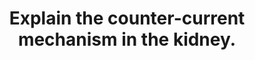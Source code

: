 ---
title: "Explain the counter-current mechanism in the kidney."
entityType: SAQ
exam: PEX
college: CICM
year: 2020
sitting: A
question: 4
passRate: 63
EC_expectedDomains:
- "Higher scoring candidates described the counter-current multiplier mechanism, the countercurrent exchanger and the contribution of urea cycling to the medullary osmotic gradient."
- "Detailing the mechanisms as to how they may be established, maintained and or regulated."
- "Values for osmolality at the cortex & medulla and within the different parts of the LOH was required."
- "A description of the countercurrent exchanger system where inflow runs parallel to, counter to and in close proximity to the outflow was expected."
- "This could have been achieved by describing the anatomical layout of the loop of Henle and the vasa recta."
EC_errorsCommon:
- "Descriptions of the multiplier (LOH) alone did not constitute a passing score."
---